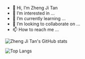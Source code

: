 - 👋 Hi, I’m Zheng Ji Tan
- 👀 I’m interested in ...
- 🌱 I’m currently learning ...
- 💞️ I’m looking to collaborate on ...
- 📫 How to reach me ...


<!--- Repo For Stats Cards: https://github.com/anuraghazra/github-readme-stats --->


![Zheng Ji Tan's GitHub stats](https://github-readme-stats.vercel.app/api?username=Just-ZJ&count_private=true&show_icons=true&include_all_commits=true)

![Top Langs](https://github-readme-stats.vercel.app/api/top-langs/?username=anuraghazra&layout=compact&&langs_count=8&hide=glsl,rust)
